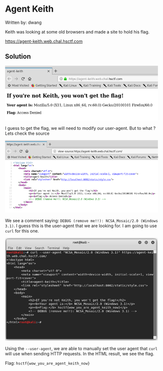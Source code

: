 # Agent Keith

Written by: dwang

Keith was looking at some old browsers and made a site to hold his flag.

https://agent-keith.web.chal.hsctf.com

## Solution

![](./agentkeith.png)

I guess to get the flag, we will need to modify our user-agent. But to what ? Lets check the source

![](./1.png)

We see a comment saying: ```DEBUG (remove me!!): NCSA_Mosaic/2.0 (Windows 3.1)```. I guess this is the user-agent that we are looking for. I am going to use ```curl``` for this one.

![](./2.png)

Using the ```--user-agent```, we are able to manually set the user agent that ```curl``` will use when sending HTTP requests. In the HTML result, we see the flag.

Flag: ```hsctf{wow_you_are_agent_keith_now}```